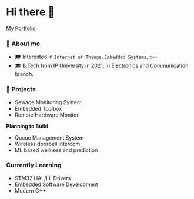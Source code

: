 # Hi there 👋

[My Portfolio](https://aakashkumar21.github.io/myportfolio/)

### 📖 About me

- 🎓 Interested in `Internet of Things`, `Embedded Systems`, `c++`
- 🎓 B.Tech from IP University in 2021, in Electronics and Communication branch.

### 🤖 Projects

- Sewage Monitoring System
- Embedded Toolbox
- Remote Hardware Monitor

**Planning to Build**
- Queue Management System
- Wireless doorbell intercom
- ML based wellness and prediction

### Currently Learning
- STM32 HAL/LL Drivers
- Embedded Software Development
- Modern C++
